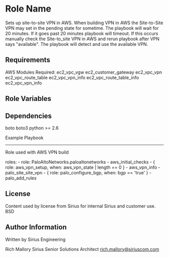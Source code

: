 Role Name
=========

Sets up site-to-site VPN in AWS. When building VPN in AWS the Site-to-Site VPN may set in the pending state for sometime. The playbook will wait for 20 minutes. If it goes past 20 minutes playbook will timeout. If this occurs manually check the Site-to_site VPN in AWS and rerun playbook after VPN says "available". The playbook will detect and use the available VPN.


Requirements
------------

AWS Modules Required:
ec2_vpc_vgw
ec2_customer_gateway
ec2_vpc_vpn
ec2_vpc_route_table
ec2_vpc_vpn_info
ec2_vpc_route_table_info
ec2_vpc_vpn_info

Role Variables
--------------


Dependencies
------------

boto
boto3
python >= 2.6


Example Playbook

----------------
Role used with AWS VPN build

  roles:
    - role: PaloAltoNetworks.paloaltonetworks
    - aws_initial_checks
    - { role: aws_vpn_setup, when: aws_vpn_state | length == 0 }
    - aws_vpn_info
    - palo_site_site_vpn
    - { role: palo_configure_bgp, when: bgp == 'true' } 
    - palo_add_rules

License
-------

Content used by license from Sirius for internal Sirius and customer use.
BSD

Author Information
------------------

Written by Sirius Engineering

Rich Mallory
Sirius
Senior Solutions Architect
rich.mallory@siriuscom.com
